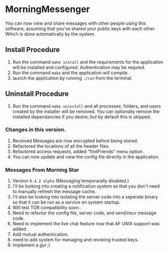 # MorningMessenger
You can now view and share messages with other people using this software, assuming that you've shared your public keys with each other. Which is done automatically by the system.

## Install Procedure
1. Run the command `make install` and the requirements for the application will be installed and configured. Authentication may be requred.
2. Run the command `make` and the application will compile.
3. launch the application by running `./run` from the terminal.

## Uninstall Procedure
1. Run the command `make uninstall` and all processes, folders, and users created by the installer will be removed. You can optionally remove the installed dependancies if you desire; but by default this is skipped.

### Changes in this version.
1. Received Messages are now encrypted before being stored.
2. Refactored the locations of all the header files.
3. Refactored access requests, added "findFriends" menu option.
4. You can now update and view the config file directly in the application.

### Messages From Morning Star
1. Version `0.4.2 alpha` (Messaging temporarally disabled.)
2. I'll be looking into creating a notification system so that you don't need to manually refresh the message cache.
3. I'll also be looking into isolating the server code into a seperate binary so that it can be run as a service on system startup.
4. Will test TOR compatibility soon..
6. Need to refactor the config file, server code, and send/recv message code.
7. Need to implement the live chat feature now that AF UNIX support was added.
8. Add mutual authentication.
9. need to add system for managing and revoking trusted keys.
10. Implement a gui ;)
